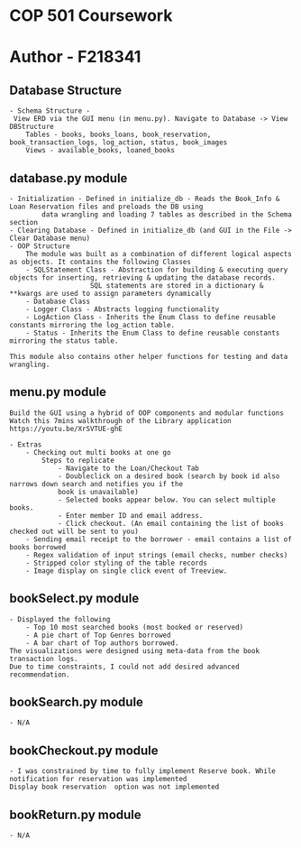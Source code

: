 
# COP 501 Coursework
# Author - F218341


## Database Structure

    - Schema Structure -
     View ERD via the GUI menu (in menu.py). Navigate to Database -> View DBStructure
        Tables - books, books_loans, book_reservation, book_transaction_logs, log_action, status, book_images
        Views - available_books, loaned_books


## database.py module

    - Initialization - Defined in initialize_db - Reads the Book_Info & Loan Reservation files and preloads the DB using
            data wrangling and loading 7 tables as described in the Schema section
    - Clearing Database - Defined in initialize_db (and GUI in the File -> Clear Database menu)
    - OOP Structure
        The module was built as a combination of different logical aspects as objects. It contains the following Classes
        - SQLStatement Class - Abstraction for building & executing query objects for inserting, retrieving & updating the database records.
                        SQL statements are stored in a dictionary & **kwargs are used to assign parameters dynamically
        - Database Class
        - Logger Class - Abstracts logging functionality
        - LogAction Class - Inherits the Enum Class to define reusable constants mirroring the log_action table.
        - Status - Inherits the Enum Class to define reusable constants mirroring the status table.

    This module also contains other helper functions for testing and data wrangling.

## menu.py module

    Build the GUI using a hybrid of OOP components and modular functions
    Watch this 7mins walkthrough of the Library application https://youtu.be/XrSVTUE-ghE

    - Extras
        - Checking out multi books at one go
            Steps to replicate
                - Navigate to the Loan/Checkout Tab
                - Doubleclick on a desired book (search by book id also narrows down search and notifies you if the
                book is unavailable)
                - Selected books appear below. You can select multiple books.
                - Enter member ID and email address.
                - Click checkout. (An email containing the list of books checked out will be sent to you)
        - Sending email receipt to the borrower - email contains a list of books borrowed
        - Regex validation of input strings (email checks, number checks)
        - Stripped color styling of the table records
        - Image display on single click event of Treeview.



## bookSelect.py module

    - Displayed the following
        - Top 10 most searched books (most booked or reserved)
        - A pie chart of Top Genres borrowed
        - A bar chart of Top authors borrowed.
    The visualizations were designed using meta-data from the book transaction logs.
    Due to time constraints, I could not add desired advanced recommendation.

## bookSearch.py module
    - N/A

## bookCheckout.py module
    - I was constrained by time to fully implement Reserve book. While notification for reservation was implemented
    Display book reservation  option was not implemented

## bookReturn.py module
    - N/A

